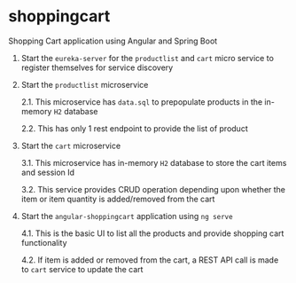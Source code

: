 # shoppingcart
Shopping Cart application using Angular and Spring Boot

1. Start the `eureka-server` for the `productlist` and `cart` micro service to register themselves for service discovery

2. Start the `productlist` microservice

    2.1. This microservice has `data.sql` to prepopulate products in the in-memory `H2` database
  
    2.2. This has only 1 rest endpoint to provide the list of product

3. Start the `cart` microservice

    3.1. This microservice has in-memory `H2` database to store the cart items and session Id
  
    3.2. This service provides CRUD operation depending upon whether the item or item quantity is added/removed from the cart

4. Start the `angular-shoppingcart` application using `ng serve`

    4.1. This is the basic UI to list all the products and provide shopping cart functionality
  
    4.2. If item is added or removed from the cart, a REST API call is made to `cart` service to update the cart
    
    
